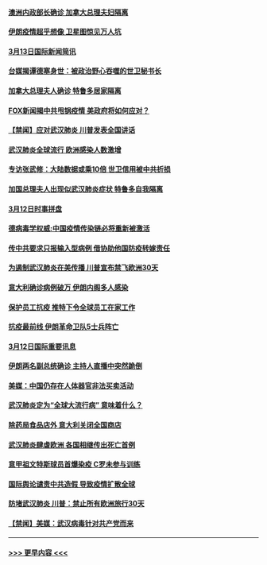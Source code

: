 #### [澳洲内政部长确诊 加拿大总理夫妇隔离](../pages/prog202/a102798781.md?t=03131902) 
#### [伊朗疫情超乎想像 卫星图惊见万人坑](../pages/prog202/a102798711.md?t=03131902) 
#### [3月13日国际新闻简讯](../pages/prog202/a102798719.md?t=03131902) 
#### [台媒揭谭德塞身世：被政治野心吞噬的世卫秘书长](../pages/prog202/a102798536.md?t=03131902) 
#### [加拿大总理夫人确诊 特鲁多居家隔离](../pages/prog202/a102798517.md?t=03131902) 
#### [FOX新闻揭中共甩锅疫情 美政府将如何应对？](../pages/prog202/a102798399.md?t=03131902) 
#### [【禁闻】应对武汉肺炎 川普发表全国讲话](../pages/prog202/a102798327.md?t=03131902) 
#### [武汉肺炎全球流行 欧洲感染人数激增](../pages/prog202/a102798382.md?t=03131902) 
#### [专访张武修：大陆数据或乘10倍 世卫信用被中共折损](../pages/prog202/a102798376.md?t=03131902) 
#### [加国总理夫人出现似武汉肺炎症状 特鲁多自我隔离](../pages/prog202/a102798326.md?t=03131902) 
#### [3月12日时事拼盘](../pages/prog202/a102798314.md?t=03131902) 
#### [德病毒学权威:中国疫情传染链必将重新被激活](../pages/prog202/a102798303.md?t=03131902) 
#### [传中共要求只报输入型病例  借协助他国防疫转嫁责任](../pages/prog202/a102798279.md?t=03131902) 
#### [为遏制武汉肺炎在美传播 川普宣布禁飞欧洲30天](../pages/prog202/a102798249.md?t=03131902) 
#### [意大利确诊病例破万 伊朗内阁多人感染](../pages/prog202/a102798155.md?t=03131902) 
#### [保护员工抗疫 推特下令全球员工在家工作](../pages/prog202/a102798053.md?t=03131902) 
#### [抗疫最前线 伊朗革命卫队5士兵阵亡](../pages/prog202/a102798033.md?t=03131902) 
#### [3月12日国际重要讯息](../pages/prog202/a102797939.md?t=03131902) 
#### [伊朗两名副总统确诊 主持人直播中突然跪倒](../pages/prog202/a102797898.md?t=03131902) 
#### [美媒：中国仍存在人体器官非法买卖活动](../pages/prog202/a102797745.md?t=03131902) 
#### [武汉肺炎定为“全球大流行病” 意味着什么？](../pages/prog202/a102797736.md?t=03131902) 
#### [除药局食品店外 意大利关闭全国商店](../pages/prog202/a102797725.md?t=03131902) 
#### [武汉肺炎肆虐欧洲 各国相继传出死亡首例](../pages/prog202/a102797718.md?t=03131902) 
#### [意甲祖文特斯球员首爆染疫 C罗未参与训练](../pages/prog202/a102797708.md?t=03131902) 
#### [国际舆论谴责中共造假 导致疫情扩散全球](../pages/prog202/a102797692.md?t=03131902) 
#### [防堵武汉肺炎 川普：禁止所有欧洲旅行30天](../pages/prog202/a102797681.md?t=03131902) 
#### [【禁闻】美媒：武汉病毒针对共产党而来](../pages/prog202/a102797618.md?t=03131902) 

----
#### [ >>> 更早内容 <<< ](../indexes/prog202-earlier.md)
